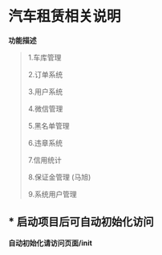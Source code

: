 # 汽车租赁相关说明
**功能描述**

> 1.车库管理
> 
> 2.订单系统
> 
> 3.用户系统
> 
> 4.微信管理
> 
> 5.黑名单管理
> 
> 6.违章系统
> 
> 7.信用统计
> 
> 8.保证金管理 (马旭)
> 
> 9.系统用户管理

## * 启动项目后可自动初始化访问
**自动初始化请访问页面/init**
